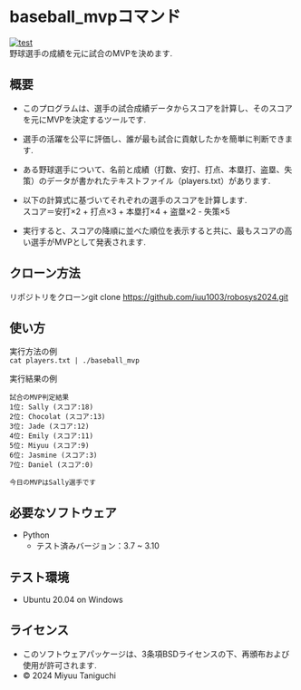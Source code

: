 # baseball_mvpコマンド
[![test](https://github.com/iuu1003/robosys2024/actions/workflows/test.yml/badge.svg)](https://github.com/iuu1003/robosys2024/actions/workflows/test.yml)  
野球選手の成績を元に試合のMVPを決めます.

## 概要
- このプログラムは、選手の試合成績データからスコアを計算し、そのスコアを元にMVPを決定するツールです.

- 選手の活躍を公平に評価し、誰が最も試合に貢献したかを簡単に判断できます.

- ある野球選手について、名前と成績（打数、安打、打点、本塁打、盗塁、失策）のデータが書かれたテキストファイル（players.txt）があります.

- 以下の計算式に基づいてそれぞれの選手のスコアを計算します.  
スコア＝安打×2 + 打点×3 + 本塁打×4 + 盗塁×2 - 失策×5

- 実行すると、スコアの降順に並べた順位を表示すると共に、最もスコアの高い選手がMVPとして発表されます.

## クローン方法
リポジトリをクローンgit clone https://github.com/iuu1003/robosys2024.git

## 使い方
実行方法の例  
`cat players.txt | ./baseball_mvp`  

実行結果の例
```
試合のMVP判定結果  
1位: Sally (スコア:18)  
2位: Chocolat (スコア:13)  
3位: Jade (スコア:12)  
4位: Emily (スコア:11)  
5位: Miyuu (スコア:9)  
6位: Jasmine (スコア:3)  
7位: Daniel (スコア:0)  

今日のMVPはSally選手です
```

## 必要なソフトウェア
- Python
    - テスト済みバージョン：3.7 ~ 3.10

## テスト環境
- Ubuntu 20.04 on Windows

## ライセンス
- このソフトウェアパッケージは、3条項BSDライセンスの下、再頒布および使用が許可されます.
- © 2024 Miyuu Taniguchi
